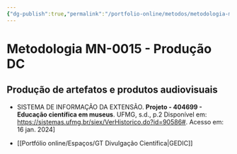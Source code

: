 ```yaml
---
{"dg-publish":true,"permalink":"/portfolio-online/metodos/metodologia-mn-0015-producao-dc/","tags":["💼/🎯/🛠️"],"created":"2024-02-14T12:36:20.084-03:00","updated":"2024-02-11T11:18:07.053-03:00"}
---
```



# Metodologia MN-0015 - Produção DC

## Produção de artefatos e produtos audiovisuais   
- SISTEMA DE INFORMAÇÃO DA EXTENSÃO. **Projeto - 404699 - Educação científica em museus**. UFMG, s.d., p.2 Disponível em: <https://sistemas.ufmg.br/siex/VerHistorico.do?id=90586#>. Acesso em: 16 jan. 2024]

- [[Portfólio online/Espaços/GT Divulgação Científica\|GEDIC]]